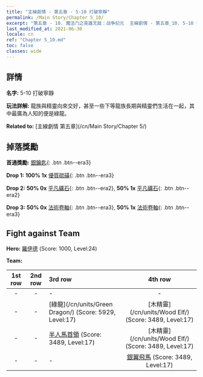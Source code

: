 ```yaml
---
title: "主線劇情 - 第五章 - 5-10 打破寧靜"
permalink: /Main Story/Chapter 5_10/
excerpt: "第五章 - 10. 魔法门之英雄无敌：战争纪元  主線劇情 - 第五章_10. 5-10 打破寧靜"
last_modified_at: 2021-06-30
locale: cn
ref: "Chapter 5_10.md"
toc: false
classes: wide
---
```


## 詳情

 **名字:** 5-10 打破寧靜

 **玩法詳解:** 龍族與精靈向來交好，甚至一些下等龍族長期與精靈們生活在一起，其中最廣為人知的便是綠龍。

 **Related to:** [主線劇情 第五章](/cn/Main Story/Chapter 5/)

## 掉落獎勵

 **首通獎勵:** [銀鑰匙](/cn/Items/con_693/){: .btn .btn--era3}

 **Drop 1:** **100% 1x** [優質硫磺](/cn/Items/mat_15/){: .btn .btn--era3}

 **Drop 2:** **50% 0x** [平凡礦石](/cn/Items/mat_6/){: .btn .btn--era2}, **50% 1x** [平凡礦石](/cn/Items/mat_6/){: .btn .btn--era2}

 **Drop 3:** **50% 0x** [法術卷軸](/cn/Items/con_694/){: .btn .btn--era3}, **50% 1x** [法術卷軸](/cn/Items/con_694/){: .btn .btn--era3}


## Fight against Team
 **Hero:** [羅伊德](/cn/heroes/Ryland/) (Score: 1000, Level:24)

 **Team:**


  | 1st row | 2nd row | 3rd row | 4th row |
  |:----:|:----:|:----|:----:|
  | - | - | - | - |
  | - | - | [綠龍](/cn/units/Green Dragon/) (Score: 5929, Level:17)  | [木精靈](/cn/units/Wood Elf/) (Score: 3489, Level:17)  |
  | - | - | [半人馬首領](/cn/units/Centaur/) (Score: 3489, Level:17)  | [木精靈](/cn/units/Wood Elf/) (Score: 3489, Level:17)  |
  | - | - | - | [銀翼飛馬](/cn/units/Pegasus/) (Score: 3489, Level:17)  |


